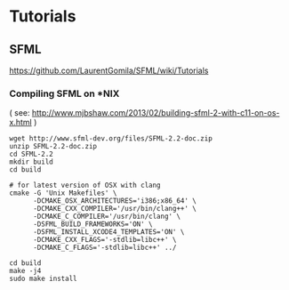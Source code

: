 Tutorials
=========

SFML
----

https://github.com/LaurentGomila/SFML/wiki/Tutorials

### Compiling SFML on *NIX
( see: http://www.mjbshaw.com/2013/02/building-sfml-2-with-c11-on-os-x.html )

~~~{.sh}
wget http://www.sfml-dev.org/files/SFML-2.2-doc.zip
unzip SFML-2.2-doc.zip
cd SFML-2.2
mkdir build
cd build

# for latest version of OSX with clang
cmake -G 'Unix Makefiles' \
      -DCMAKE_OSX_ARCHITECTURES='i386;x86_64' \
      -DCMAKE_CXX_COMPILER='/usr/bin/clang++' \
      -DCMAKE_C_COMPILER='/usr/bin/clang' \
      -DSFML_BUILD_FRAMEWORKS='ON' \
      -DSFML_INSTALL_XCODE4_TEMPLATES='ON' \
      -DCMAKE_CXX_FLAGS='-stdlib=libc++' \
      -DCMAKE_C_FLAGS='-stdlib=libc++' ../

cd build
make -j4
sudo make install
~~~
